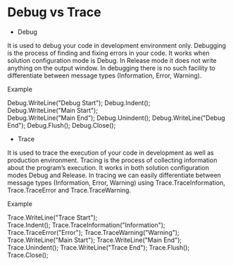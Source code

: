 # Debug vs	Trace

- Debug

It is used to debug your code in development environment only.
Debugging is the process of finding and fixing errors in your code.
It works when solution configuration mode is Debug. In Release mode it does not write anything on the output window.
In debugging there is no such facility to differentiate between message types (Information, Error, Warning).

Example

Debug.WriteLine("Debug Start");
Debug.Indent();            
Debug.WriteLine("Main Start");          
Debug.WriteLine("Main End");
Debug.Unindent();
Debug.WriteLine("Debug End");
Debug.Flush();
Debug.Close();

- Trace

It is used to trace the execution of your code in development as well as production environment.
Tracing is the process of collecting information about the program’s execution.
It works in both solution configuration modes Debug and Release.
In tracing we can easily differentiate between message types (Information, Error, Warning) using  Trace.TraceInformation, Trace.TraceError and Trace.TraceWarning.

Example

Trace.WriteLine("Trace Start");         
Trace.Indent();
Trace.TraceInformation("Information");
Trace.TraceError("Error");
Trace.TraceWarning("Warning");
Trace.WriteLine("Main Start");
Trace.WriteLine("Main End");
Trace.Unindent();
Trace.WriteLine("Trace End");
Trace.Flush();
Trace.Close();
